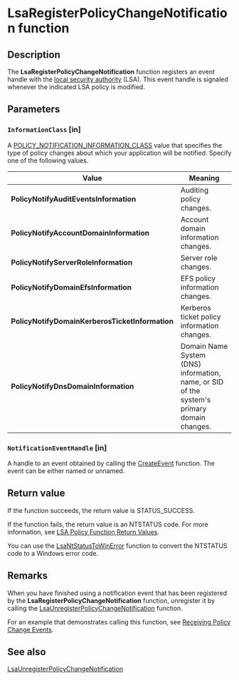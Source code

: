 # LsaRegisterPolicyChangeNotification function

## Description

The **LsaRegisterPolicyChangeNotification** function registers an event handle with the [local security authority](https://learn.microsoft.com/windows/desktop/SecGloss/l-gly) (LSA). This event handle is signaled whenever the indicated LSA policy is modified.

## Parameters

### `InformationClass` [in]

A
[POLICY_NOTIFICATION_INFORMATION_CLASS](https://learn.microsoft.com/windows/win32/api/ntsecapi/ne-ntsecapi-policy_notification_information_class) value that specifies the type of policy changes about which your application will be notified. Specify one of the following values.

| Value | Meaning |
| --- | --- |
| **PolicyNotifyAuditEventsInformation** | Auditing policy changes. |
| **PolicyNotifyAccountDomainInformation** | Account domain information changes. |
| **PolicyNotifyServerRoleInformation** | Server role changes. |
| **PolicyNotifyDomainEfsInformation** | EFS policy information changes. |
| **PolicyNotifyDomainKerberosTicketInformation** | Kerberos ticket policy information changes. |
| **PolicyNotifyDnsDomainInformation** | Domain Name System (DNS) information, name, or SID of the system's primary domain changes. |

### `NotificationEventHandle` [in]

A handle to an event obtained by calling the
[CreateEvent](https://learn.microsoft.com/windows/desktop/api/synchapi/nf-synchapi-createeventa) function. The event can be either named or unnamed.

## Return value

If the function succeeds, the return value is STATUS_SUCCESS.

If the function fails, the return value is an NTSTATUS code. For more information, see
[LSA Policy Function Return Values](https://learn.microsoft.com/windows/desktop/SecMgmt/management-return-values).

You can use the
[LsaNtStatusToWinError](https://learn.microsoft.com/windows/desktop/api/ntsecapi/nf-ntsecapi-lsantstatustowinerror) function to convert the NTSTATUS code to a Windows error code.

## Remarks

When you have finished using a notification event that has been registered by the **LsaRegisterPolicyChangeNotification** function, unregister it by calling the [LsaUnregisterPolicyChangeNotification](https://learn.microsoft.com/windows/desktop/api/ntsecapi/nf-ntsecapi-lsaunregisterpolicychangenotification) function.

For an example that demonstrates calling this function, see
[Receiving Policy Change Events](https://learn.microsoft.com/windows/desktop/SecMgmt/receiving-policy-change-events).

## See also

[LsaUnregisterPolicyChangeNotification](https://learn.microsoft.com/windows/desktop/api/ntsecapi/nf-ntsecapi-lsaunregisterpolicychangenotification)